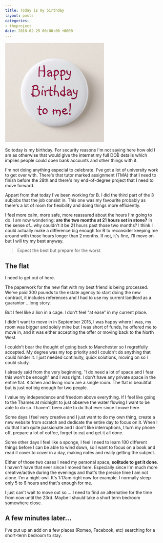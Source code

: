 ```yaml
---
title: Today is my birthday
layout: posts
categories:
- theproject
date: 2018-02-25 00:00:00 +0000
---
```

![](/uploads/2018/02/25/happy_birthday_to_me_pinback_button-r08ee59c90d2445f2acdd5cf645a58d6d_k94rf_324.jpg)

So today is my birthday. For security reasons I'm not saying here how old I am as otherwise that would give the internet my full DOB details which implies people could open bank accounts and other things with it.

I'm not doing anything especial to celebrate. I've got a lot of university work to get over with. There's that tutor marked assignment (TMA) that I need to finish before the 28th and there's my end-of-degree project that I need to move forward.

Appart from that today I've been working for B. I did the third part of the 3 subjobs that the job consist in. This one was my favourite probably as there's a lot of room for flexibility and doing things more efficiently.

I feel more calm, more safe, more reassured about the hours I'm going to do. I am now wondering: **are the two months at 21 hours set in stone?** In the sense of...why couldn't it be 21 hours past those two months? I think I could actually make a difference big enough for B to reconsider keeping me around with those hours longer than 2 months. If not, it's fine, I'll move on but I will try my best anyway.

> Expect the best but prepare for the worst.

## The flat

I need to get out of here.

The paperwork for the new flat with my best friend is being processed. We've paid 300 pounds to the estate agency to start doing the new contract, it includes references and I had to use my current landlord as a guarantor ...long story.

But I feel like a lion in a cage. I don't feel "at ease" in my current place.

I didn't want to move in in September 2015, I was happy where I was, my room was bigger and solely mine but I was short of funds, he offered me to move in, and it was either accepting the offer or moving back to the North West.

I couldn't bear the thought of going back to Manchester so I regretfully accepted. My degree was my top priority and I couldn't do anything that could hinder it. I just needed continuity, quick solutions, moving on so I could study.

I already said from the very beginning, "I do need a lot of space and I fear this won't be enough" and I was right. I don't have any private space in the entire flat. Kitchen and living room are a single room. The flat is beautiful but is just not big enough for two people.

I value my independence and freedom above everything. If I feel like going to the Thames at midnight to just observe the water flowing I want to be able to do so. I haven't been able to do that ever since I move here. 

Some days I feel very creative and I just want to do my own thing, create a new website from scratch and dedicate the entire day to focus on it. When I do that I am quite passionate and I don't like interruptions, I turn my phone off, prepare a lot of coffee, forget to eat and get it all done.

Some other days I feel like a sponge, I feel I need to learn 100 different things before I can be able to wind down, so I want to focus on a book and read it cover to cover in a day, making notes and really getting the subject.

Either of those two cases I need my personal space, **solitude to get it done**. I haven't have that ever since I moved here. Especially since I'm much more creative/active during the evenings and that's the precise time I am not alone. I'm a night-owl. It's 1:17am right now for example. I normally sleep only 5 to 6 hours and that's enough for me.

I just can't wait to move out so ... I need to find an alternative for the time from now until the 23rd. Maybe I should take a short term bedroom somewhere close.

## A few minutes later...

I've put up an add on a few places (Romeo, Facebook, etc) searching for a short-term bedroom to stay.